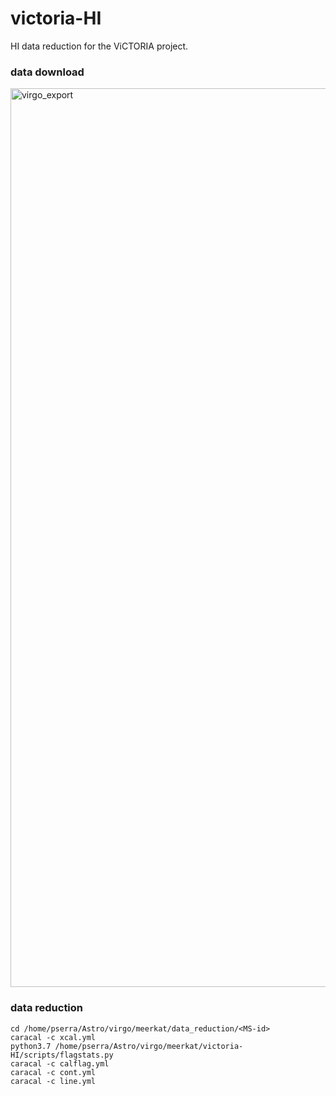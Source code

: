 # victoria-HI

HI data reduction for the ViCTORIA project.

### data download

<img width="1438" alt="virgo_export" src="https://github.com/paoloserra/victoria-HI/assets/6591265/63831f9d-e736-4cbb-b10f-4b59b854ada9">

### data reduction

```
cd /home/pserra/Astro/virgo/meerkat/data_reduction/<MS-id>
caracal -c xcal.yml
python3.7 /home/pserra/Astro/virgo/meerkat/victoria-HI/scripts/flagstats.py
caracal -c calflag.yml
caracal -c cont.yml
caracal -c line.yml
